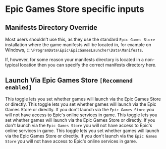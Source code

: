 # Epic Games Store specific inputs

## Manifests Directory Override

Most users shouldn't use this, as they use the standard `Epic Games Store` installation where the game manifests will be located in, for example on Windows, `C:\ProgramData\Epic\EpicGamesLauncher\Data\Manifests`.

If, however, for some reason your manifests directory is located in a non-typical location then you can specify the correct manifests directory here.

## Launch Via Epic Games Store `[Recommend enabled]`

This toggle lets you set whether games will launch via the Epic Games Store or directly. This toggle lets you set whether games will launch via the Epic Games Store or directly. If you don't launch via the `Epic Games Store` you will not have access to Epic's online services in game. This toggle lets you set whether games will launch via the Epic Games Store or directly. If you don't launch via the `Epic Games Store` you will not have access to Epic's online services in game. This toggle lets you set whether games will launch via the Epic Games Store or directly. If you don't launch via the `Epic Games Store` you will not have access to Epic's online services in game.
